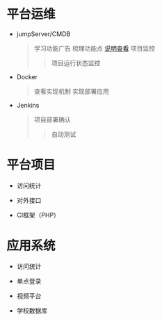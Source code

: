 # 平台运维
* jumpServer/CMDB

  > 学习功能广告
  > 梳理功能点 [说明查看](README.MD) 
  > 项目监控
  >> 项目运行状态监控
  >> 

* Docker

  > 查看实现机制
  > 实现部署应用
  
* Jenkins
  
  > 项目部署确认
  >> 自动测试
  
  
# 平台项目

* 访问统计


* 对外接口


* CI框架（PHP）


# 应用系统

* 访问统计

* 单点登录

* 视频平台

* 学校数据库
